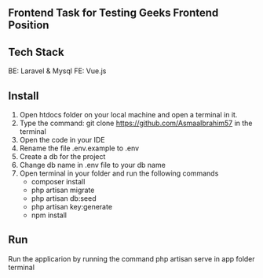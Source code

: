 ## Frontend Task for Testing Geeks Frontend Position

## Tech Stack 
BE: Laravel & Mysql
FE: Vue.js


## Install
1. Open htdocs folder on your local machine and open a terminal in it.
2. Type the command: git clone https://github.com/AsmaaIbrahim57 in the terminal
3. Open the code in your IDE
4. Rename the file .env.example to .env
5. Create a db for the project
6. Change db name in .env file to your db name
7. Open terminal in your folder and run the following commands
    - composer install
    - php artisan migrate 
    - php artisan db:seed
    - php artisan key:generate
    - npm install


## Run    
Run the applicarion by running the command php artisan serve in app folder terminal



